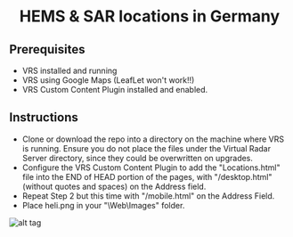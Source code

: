 <h1 align="center">
HEMS & SAR locations in Germany
</h1>

<h2>
  Prerequisites
</h2>

- VRS installed and running
- VRS using Google Maps (LeafLet won't work!!)
- VRS Custom Content Plugin installed and enabled.

<h2>
  Instructions
</h2>

- Clone or download the repo into a directory on the machine where VRS is running. Ensure you do not place the files under the Virtual Radar Server directory, since they could be overwritten on upgrades.
- Configure the VRS Custom Content Plugin to add the "Locations.html" file into the END of HEAD portion of the pages, with "/desktop.html" (without quotes and spaces) on the Address field.
- Repeat Step 2 but this time with "/mobile.html" on the Address Field.
- Place heli.png in your "\Web\Images\" folder.


![alt tag](https://github.com/ETEJSpotter/VRS_HEMS_SAR_Locations_Germany/blob/master/Locations.jpg)
